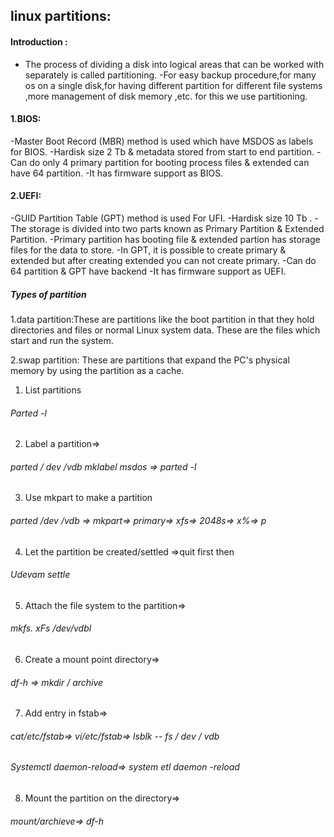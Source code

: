 ## linux partitions:
#### Introduction :
- The process of dividing a disk into logical areas that can be worked with separately is called partitioning.
-For easy backup procedure,for many os on a single disk,for having different partition for different file systems ,more management of disk memory ,etc.
 for this  we use partitioning.


#### 1.BIOS:
-Master Boot Record (MBR) method is used which have MSDOS as labels for BIOS.
-Hardisk size 2 Tb & metadata stored from start to end partition.
-Can do only 4 primary partition for booting process files & extended can have 64 partition.
-It has firmware support as BIOS.
#### 2.UEFI:
-GUID Partition Table (GPT) method is used For UFI.
-Hardisk size 10 Tb .
-The storage is divided into two parts known as Primary Partition & Extended Partition.
-Primary partition has booting file & extended partion has storage files for the data to store.
-In GPT, it is possible to create primary & extended but after creating extended you can not create primary.
-Can do 64 partition & GPT have backend
-It has firmware support as UEFI.

##### Types of partition

1.data partition:These are partitions like the boot partition in that they hold directories and files or normal Linux system data. These are the files which start and run the system.

2.swap partition: These are partitions that expand the PC's physical memory by using the partition as a cache.


1. List partitions
###### Parted -l
2. Label a partition=>
###### parted / dev /vdb mklabel msdos => parted -l 
3. Use mkpart to make a partition
 ###### parted /dev /vdb => mkpart=> primary=> xfs=> 2048s=> x%=> p
4. Let the partition be created/settled =>quit first then
###### Udevam settle
5. Attach the file system to the partition=> 
###### mkfs. xFs /dev/vdbl
6. Create a mount point directory=>
######  df-h => mkdir / archive
7. Add entry in fstab=> 
###### cat/etc/fstab=> vi/etc/fstab=> lsblk -- fs / dev / vdb
 ######  Systemctl daemon-reload=> system etl daemon -reload 
8. Mount the partition on the directory=>
###### mount/archieve=>  df-h
